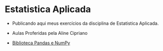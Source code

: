 # Estatistica Aplicada
- Publicando aqui meus exercícios da disciplina de Estatistica Aplicada.

- Aulas Proferidas pela Aline Cipriano
- [Biblioteca Pandas e NumPy](https://github.com/hqnicolas/Estatistica-Aplicada/blob/main/Lista%201/Lista%2001%20-%20Series.pdf)
